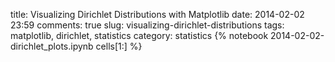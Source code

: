 title: Visualizing Dirichlet Distributions with Matplotlib
date:  2014-02-02 23:59
comments: true
slug: visualizing-dirichlet-distributions
tags: matplotlib, dirichlet, statistics
category: statistics
{% notebook 2014-02-02-dirichlet_plots.ipynb cells[1:] %}

